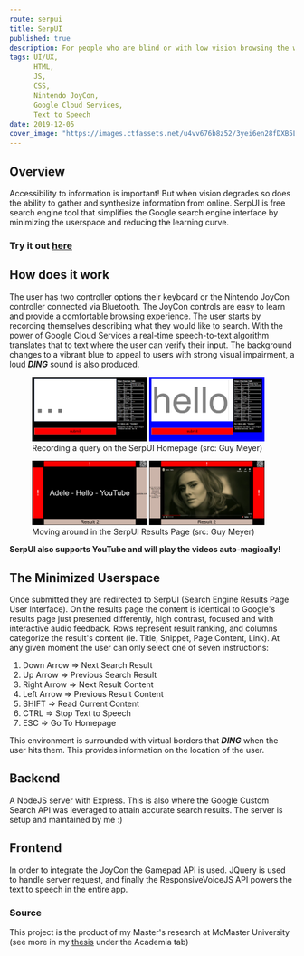 ```yaml
---
route: serpui
title: SerpUI
published: true
description: For people who are blind or with low vision browsing the web is confusing and inaccessible, here's a tool that reimagines Google results page to provide a more accesible experience.
tags: UI/UX,
      HTML,
      JS,
      CSS,
      Nintendo JoyCon,
      Google Cloud Services,
      Text to Speech
date: 2019-12-05
cover_image: "https://images.ctfassets.net/u4vv676b8z52/3yei6en28fDXB5LitfI3ZZ/328097a0a79669ee1b9224e8d8309f0d/Hero_Article_EyeExam-LittleBoy-compressor.jpg?fm=jpg&q=80"
---
```


## Overview

Accessibility to information is important! But when vision degrades so does the ability to gather and synthesize information from online. SerpUI is free search engine tool that simplifies the Google search engine interface by minimizing the userspace and reducing the learning curve. 

### Try it out [here](https://serpui-heroku.herokuapp.com/)

## How does it work

The user has two controller options their keyboard or the Nintendo JoyCon controller connected via Bluetooth. The JoyCon controls are easy to learn and provide a comfortable browsing experience. The user starts by recording themselves describing what they would like to search. With the power of Google Cloud Services a real-time speech-to-text algorithm translates that to text where the user can verify their input. The background changes to a vibrant blue to appeal to users with strong visual impairment, a loud ***DING*** sound is also produced.


<figure class="figure">
    <img src="https://raw.githubusercontent.com/theguymeyer/guymeyer_CV/master/res/serpui/serpui_homepage.png" alt="pacemaker testing station setup" width="48%" style="float: middle;"/>
    <img src="https://raw.githubusercontent.com/theguymeyer/guymeyer_CV/master/res/serpui/serpui_recording.png" alt="pacemaker testing station setup" width="48%" style="float: middle;"/>
    <figcaption class="caption">Recording a query on the SerpUI Homepage (src: Guy Meyer)</figcaption>
</figure>
<figure>
    <img src="https://raw.githubusercontent.com/theguymeyer/guymeyer_CV/master/res/serpui/serpui_serp_hello.png" alt="pacemaker testing station setup" width="48%" style="float: middle;"/>
    <img src="https://raw.githubusercontent.com/theguymeyer/guymeyer_CV/master/res/serpui/serpui_youtube.png" alt="pacemaker testing station setup" width="48%" style="float: middle;"/>
    <figcaption class="caption">Moving around in the SerpUI Results Page (src: Guy Meyer)</figcaption>
</figure>

**SerpUI also supports YouTube and will play the videos auto-magically!**

## The Minimized Userspace

Once submitted they are redirected to SerpUI (Search Engine Results Page User Interface). On the results page the content is identical to Google's results page just presented differently, high contrast, focused and with interactive audio feedback. Rows represent result ranking, and columns categorize the result's content (ie. Title, Snippet, Page Content, Link). At any given moment the user can only select one of seven instructions:

1. Down Arrow => Next Search Result
2. Up Arrow => Previous Search Result
3. Right Arrow => Next Result Content
4. Left Arrow => Previous Result Content
5. SHIFT => Read Current Content
6. CTRL => Stop Text to Speech
7. ESC => Go To Homepage

This environment is surrounded with virtual borders that ***DING*** when the user hits them. This provides information on the location of the user. 

## Backend

A NodeJS server with Express. This is also where the Google Custom Search API was leveraged to attain accurate search results. The server is setup and maintained by me :)

## Frontend

In order to integrate the JoyCon the Gamepad API is used. JQuery is used to handle server request, and finally the ResponsiveVoiceJS API powers the text to speech in the entire app. 

### Source

This project is the product of my Master's research at McMaster University (see more in my [thesis](http://hdl.handle.net/11375/25138) under the Academia tab)


